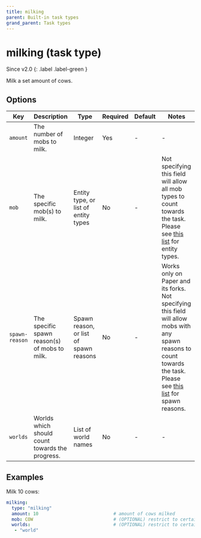 ```yaml
---
title: milking
parent: Built-in task types
grand_parent: Task types
---
```


# milking (task type)

Since v2.0
{: .label .label-green }

Milk a set amount of cows.

## Options

| Key            | Description                                     | Type                                   | Required | Default | Notes                                                                                                                                                                                                                                                                          |
|----------------|-------------------------------------------------|----------------------------------------|----------|---------|--------------------------------------------------------------------------------------------------------------------------------------------------------------------------------------------------------------------------------------------------------------------------------|
| `amount`       | The number of mobs to milk.                     | Integer                                | Yes      | \-      | \-                                                                                                                                                                                                                                                                             |
| `mob`          | The specific mob(s) to milk.                    | Entity type, or list of entity types   | No       | \-      | Not specifying this field will allow all mob types to count towards the task. Please see [this list](https://hub.spigotmc.org/javadocs/bukkit/org/bukkit/entity/EntityType.html) for entity types.                                                                             |
| `spawn-reason` | The specific spawn reason(s) of mobs to milk.   | Spawn reason, or list of spawn reasons | No       | \-      | Works only on Paper and its forks. Not specifying this field will allow mobs with any spawn reasons to count towards the task. Please see [this list](https://hub.spigotmc.org/javadocs/spigot/org/bukkit/event/entity/CreatureSpawnEvent.SpawnReason.html) for spawn reasons. |
| `worlds`       | Worlds which should count towards the progress. | List of world names                    | No       | \-      | \-                                                                                                                                                                                                                                                                             |

## Examples

Milk 10 cows:

``` yaml
milking:
  type: "milking"
  amount: 10                            # amount of cows milked
  mob: COW                              # (OPTIONAL) restrict to certain mobs
  worlds:                               # (OPTIONAL) restrict to certain worlds
   - "world"
```
